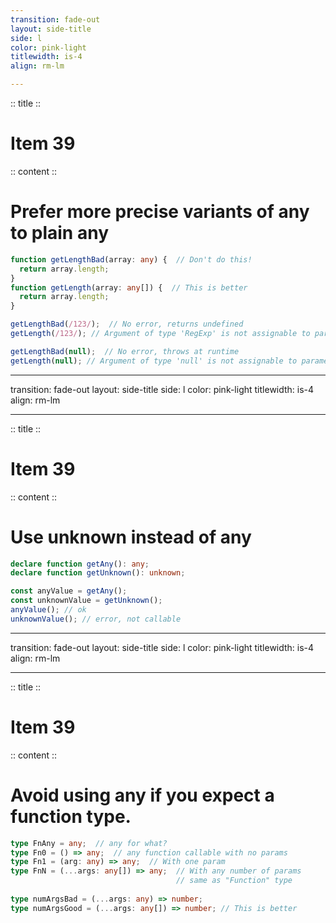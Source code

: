 ```yaml
---
transition: fade-out
layout: side-title
side: l
color: pink-light
titlewidth: is-4
align: rm-lm

---
```

:: title ::

# Item 39

<ChiikawaItem2e text="Item 44 (2e)" />

:: content ::

# Prefer more precise variants of any to plain any

```ts {monaco}
function getLengthBad(array: any) {  // Don't do this!
  return array.length;
}
function getLength(array: any[]) {  // This is better
  return array.length;
}

getLengthBad(/123/);  // No error, returns undefined
getLength(/123/); // Argument of type 'RegExp' is not assignable to parameter of type 'any[]'.

getLengthBad(null);  // No error, throws at runtime
getLength(null); // Argument of type 'null' is not assignable to parameter of type 'any[]'.
```

---
transition: fade-out
layout: side-title
side: l
color: pink-light
titlewidth: is-4
align: rm-lm

---
:: title ::

# Item 39

<ChiikawaItem2e text="Item 44 (2e)" />

:: content ::

# Use unknown instead of any

```ts {monaco}
declare function getAny(): any;
declare function getUnknown(): unknown;

const anyValue = getAny();
const unknownValue = getUnknown();
anyValue(); // ok
unknownValue(); // error, not callable
```

---
transition: fade-out
layout: side-title
side: l
color: pink-light
titlewidth: is-4
align: rm-lm

---
:: title ::

# Item 39

<ChiikawaItem2e text="Item 44 (2e)" />

:: content ::

# Avoid using any if you expect a function type.

```ts {monaco}
type FnAny = any;  // any for what?
type Fn0 = () => any;  // any function callable with no params
type Fn1 = (arg: any) => any;  // With one param
type FnN = (...args: any[]) => any;  // With any number of params
                                     // same as "Function" type
                                     
type numArgsBad = (...args: any) => number;
type numArgsGood = (...args: any[]) => number; // This is better
```